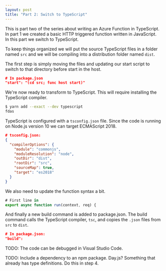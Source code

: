 ```yaml
---
layout: post
title: "Part 2: Switch to TypeScript"
---
```


This is part two of the series about writing an Azure Function in TypeScript. In part 1 we created a basic HTTP triggered function written in JavaScript. In this part we switch to TypeScript.

To keep things organized we will put the source TypeScript files in a folder named `src` and we will be compiling into a distribution folder named `dist`.

The first step is simply moving the files and updating our start script to switch to that directory before start in the host.

```json
# In package.json
"start": "(cd src; func host start)"
```

We're now ready to transform to TypeScript. This will require installing the TypeScript compiler.

```bash
$ yarn add --exact --dev typescript
fdas
```

TypeScript is configured with a `tsconfig.json` file. Since the code is running on Node.js version 10 we can target ECMAScript 2018.

```json
# tsconfig.json:
{
  "compilerOptions": {
    "module": "commonjs",
    "moduleResolution": "node",
    "outDir": "dist",
    "rootDir": "src",
    "sourceMap": true,
    "target": "es2018"
  }
}
```

We also need to update the function syntax a bit.

```typescript
# First line in
export async function run(context, req) {
```

And finally a new build command is added to package.json. The build command calls the TypeScript compiler, `tsc`, and copies the `.json` files from `src` to `dist`.

```json
# In package.json:
"build":
```

TODO: The code can be debugged in Visual Studio Code.

TODO: Include a dependency to an npm package. Day.js? Something that already has type definitions. Do this in step 4.
